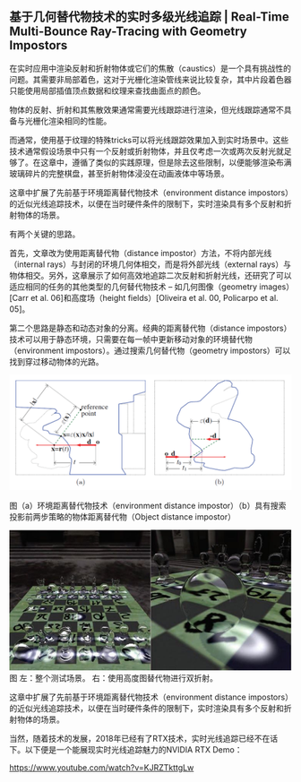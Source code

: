 ﻿## 基于几何替代物技术的实时多级光线追踪 | Real-Time Multi-Bounce Ray-Tracing with Geometry Impostors

在实时应用中渲染反射和折射物体或它们的焦散（caustics）是一个具有挑战性的问题。其需要非局部着色，这对于光栅化渲染管线来说比较复杂，其中片段着色器只能使用局部插值顶点数据和纹理来查找曲面点的颜色。

物体的反射、折射和其焦散效果通常需要光线跟踪进行渲染，但光线跟踪通常不具备与光栅化渲染相同的性能。

而通常，使用基于纹理的特殊tricks可以将光线跟踪效果加入到实时场景中。这些技术通常假设场景中只有一个反射或折射物体，并且仅考虑一次或两次反射光就足够了。在这章中，遵循了类似的实践原理，但是除去这些限制，以便能够渲染布满玻璃碎片的完整棋盘，甚至折射物体浸没在动画液体中等场景。

这章中扩展了先前基于环境距离替代物技术（environment distance impostors）的近似光线追踪技术，以便在当时硬件条件的限制下，实时渲染具有多个反射和折射物体的场景。

有两个关键的思路。

首先，文章改为使用距离替代物（distance impostor）方法，不将内部光线（internal  rays）与封闭的环境几何体相交，而是将外部光线（external  rays）与物体相交。另外，这章展示了如何高效地追踪二次反射和折射光线，还研究了可以适应相同的任务的其他类型的几何替代物技术 –  如几何图像（geometry images）[Carr et al. 06]和高度场（height fields）[Oliveira et  al. 00, Policarpo et al. 05]。

第二个思路是静态和动态对象的分离。经典的距离替代物（distance  impostors）技术可以用于静态环境，只需要在每一帧中更新移动对象的环境替代物（environment  impostors）。通过搜索几何替代物（geometry impostors）可以找到穿过移动物体的光路。

[
![img](Real-TimeMulti-BounceRay-Tracing.assets/2a4baca9e5522da6a9d761020fb81283.png)](https://github.com/QianMo/Game-Programmer-Study-Notes/blob/master/Content/%E3%80%8AGPUPro1%E3%80%8B%E5%85%A8%E4%B9%A6%E6%8F%90%E7%82%BC%E6%80%BB%E7%BB%93/media/2a4baca9e5522da6a9d761020fb81283.png)

图（a）环境距离替代物技术（environment distance impostor）（b）具有搜索投影前两步策略的物体距离替代物（Object distance impostor）

[
![img](Real-TimeMulti-BounceRay-Tracing.assets/b28e980933f49e44b1d66882beea987f.jpg)](https://github.com/QianMo/Game-Programmer-Study-Notes/blob/master/Content/%E3%80%8AGPUPro1%E3%80%8B%E5%85%A8%E4%B9%A6%E6%8F%90%E7%82%BC%E6%80%BB%E7%BB%93/media/b28e980933f49e44b1d66882beea987f.jpg) 图 左：整个测试场景。 右：使用高度图替代物进行双折射。

这章中扩展了先前基于环境距离替代物技术（environment distance impostors）的近似光线追踪技术，以便在当时硬件条件的限制下，实时渲染具有多个反射和折射物体的场景。

当然，随着技术的发展，2018年已经有了RTX技术，实时光线追踪已经不在话下。以下便是一个能展现实时光线追踪魅力的NVIDIA RTX Demo：

<https://www.youtube.com/watch?v=KJRZTkttgLw>

